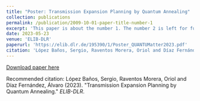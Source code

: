 ```yaml
---
title: "Poster: Transmission Expansion Planning by Quantum Annealing"
collection: publications
permalink: /publication/2009-10-01-paper-title-number-1
excerpt: 'This paper is about the number 1. The number 2 is left for future work.'
date: 2023-05-23
venue: 'ELIB-DLR'
paperurl: 'https://elib.dlr.de/195390/1/Poster_QUANTUMatter2023.pdf'
citation: 'López Baños, Sergio, Raventos Morera, Oriol and Díaz Fernández, Álvaro (2023). "Transmission Expansion Planning by  Quantum Annealing." <i>ELIB-DLR</i>.'
---
```


[Download paper here](https://github.com/LopezBanos/LopezBanos.github.io/tree/master/files/paper1.pdf)

Recommended citation: López Baños, Sergio, Raventos Morera, Oriol and Díaz Fernández, Álvaro (2023). "Transmission Expansion Planning by  Quantum Annealing." <i>ELIB-DLR</i>.